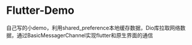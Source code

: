 # Flutter-Demo
自己写的小demo，利用shared_preference本地缓存数据，Dio库拉取网络数据，通过BasicMessagerChannel实现flutter和原生界面的通信
